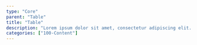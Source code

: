 ```yaml
---
type: "Core"
parent: "Table"
title: "Table"
description: "Lorem ipsum dolor sit amet, consectetur adipiscing elit. Nunc tempus laoreet leo sit amet iaculis."
categories: ["100-Content"]
---
```

